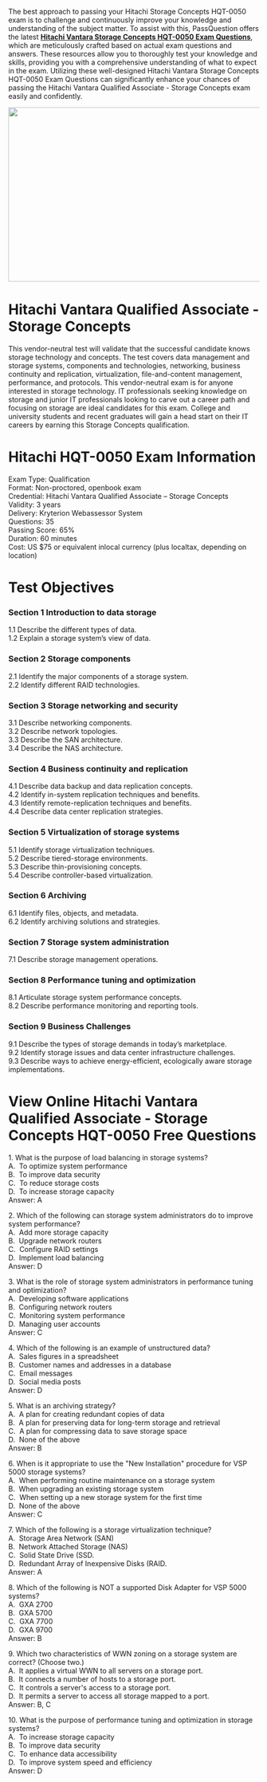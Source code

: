 <p>The best approach to passing your Hitachi Storage Concepts HQT-0050 exam is to challenge and continuously improve your knowledge and understanding of the subject matter. To assist with this, PassQuestion offers the latest <strong><a href="https://www.passquestion.com/hqt-0050.html">Hitachi Vantara Storage Concepts HQT-0050 Exam Questions</a></strong>, which are meticulously crafted based on actual exam questions and answers. These resources allow you to thoroughly test your knowledge and skills, providing you with a comprehensive understanding of what to expect in the exam. Utilizing these well-designed Hitachi Vantara Storage Concepts HQT-0050 Exam Questions can significantly enhance your chances of passing the Hitachi Vantara Qualified Associate - Storage Concepts exam easily and confidently.</p>

<p><img alt="" src="https://www.passquestion.com/uploads/pqcom/images/20240717/69b2f9d788a578f3b454514fe1d87469.png" style="height:350px; width:618px" /></p>

<h1>Hitachi Vantara Qualified Associate - Storage Concepts</h1>

<p>This vendor-neutral test will validate that the successful candidate knows storage technology and concepts. The test covers data management and storage systems, components and technologies, networking, business continuity and replication, virtualization, file-and-content management, performance, and protocols. This vendor-neutral exam is for anyone interested in storage technology. IT professionals seeking knowledge on storage and junior IT professionals looking to carve out a career path and focusing on storage are ideal candidates for this exam. College and university students and recent graduates will gain a head start on their IT careers by earning this Storage Concepts qualification.</p>

<h1>Hitachi HQT-0050 Exam Information</h1>

<p>Exam Type: Qualification<br />
Format: Non-proctored, openbook exam<br />
Credential: Hitachi Vantara Qualified Associate &ndash; Storage Concepts<br />
Validity: 3 years<br />
Delivery: Kryterion Webassessor System<br />
Questions: 35<br />
Passing Score: 65%<br />
Duration: 60 minutes<br />
Cost: US $75 or equivalent inlocal currency (plus localtax, depending on location)</p>

<h1>Test Objectives</h1>

<h3>Section 1 Introduction to data storage</h3>

<p>1.1 Describe the different types of data.<br />
1.2 Explain a storage system&rsquo;s view of data.</p>

<h3>Section 2 Storage components</h3>

<p>2.1 Identify the major components of a storage system.<br />
2.2 Identify different RAID technologies.</p>

<h3>Section 3 Storage networking and security</h3>

<p>3.1 Describe networking components.<br />
3.2 Describe network topologies.<br />
3.3 Describe the SAN architecture.<br />
3.4 Describe the NAS architecture.</p>

<h3>Section 4 Business continuity and replication</h3>

<p>4.1 Describe data backup and data replication concepts.<br />
4.2 Identify in-system replication techniques and benefits.<br />
4.3 Identify remote-replication techniques and benefits.<br />
4.4 Describe data center replication strategies.</p>

<h3>Section 5 Virtualization of storage systems</h3>

<p>5.1 Identify storage virtualization techniques.<br />
5.2 Describe tiered-storage environments.<br />
5.3 Describe thin-provisioning concepts.<br />
5.4 Describe controller-based virtualization.</p>

<h3>Section 6 Archiving</h3>

<p>6.1 Identify files, objects, and metadata.<br />
6.2 Identify archiving solutions and strategies.</p>

<h3>Section 7 Storage system administration</h3>

<p>7.1 Describe storage management operations.</p>

<h3>Section 8 Performance tuning and optimization</h3>

<p>8.1 Articulate storage system performance concepts.<br />
8.2 Describe performance monitoring and reporting tools.</p>

<h3>Section 9 Business Challenges</h3>

<p>9.1 Describe the types of storage demands in today&rsquo;s marketplace.<br />
9.2 Identify storage issues and data center infrastructure challenges.<br />
9.3 Describe ways to achieve energy-efficient, ecologically aware storage implementations.</p>

<h1>View Online Hitachi Vantara Qualified Associate - Storage Concepts HQT-0050 Free Questions</h1>

<p>1. What is the purpose of load balancing in storage systems?<br />
A. &nbsp;To optimize system performance<br />
B. &nbsp;To improve data security<br />
C. &nbsp;To reduce storage costs<br />
D. &nbsp;To increase storage capacity<br />
Answer: A</p>

<p>2. Which of the following can storage system administrators do to improve system performance?<br />
A. &nbsp;Add more storage capacity<br />
B. &nbsp;Upgrade network routers<br />
C. &nbsp;Configure RAID settings<br />
D. &nbsp;Implement load balancing<br />
Answer: D</p>

<p>3. What is the role of storage system administrators in performance tuning and optimization?<br />
A. &nbsp;Developing software applications<br />
B. &nbsp;Configuring network routers<br />
C. &nbsp;Monitoring system performance<br />
D. &nbsp;Managing user accounts<br />
Answer: C&nbsp;</p>

<p>4. Which of the following is an example of unstructured data?<br />
A. &nbsp;Sales figures in a spreadsheet<br />
B. &nbsp;Customer names and addresses in a database<br />
C. &nbsp;Email messages<br />
D. &nbsp;Social media posts<br />
Answer: D&nbsp;</p>

<p>5. What is an archiving strategy?<br />
A. &nbsp;A plan for creating redundant copies of data<br />
B. &nbsp;A plan for preserving data for long-term storage and retrieval<br />
C. &nbsp;A plan for compressing data to save storage space<br />
D. &nbsp;None of the above<br />
Answer: B&nbsp;</p>

<p>6. When is it appropriate to use the &quot;New Installation&quot; procedure for VSP 5000 storage systems?<br />
A. &nbsp;When performing routine maintenance on a storage system<br />
B. &nbsp;When upgrading an existing storage system<br />
C. &nbsp;When setting up a new storage system for the first time<br />
D. &nbsp;None of the above<br />
Answer: C&nbsp;</p>

<p>7. Which of the following is a storage virtualization technique?<br />
A. &nbsp;Storage Area Network (SAN)<br />
B. &nbsp;Network Attached Storage (NAS)<br />
C. &nbsp;Solid State Drive (SSD.&nbsp;<br />
D. &nbsp;Redundant Array of Inexpensive Disks (RAID.&nbsp;<br />
Answer: A&nbsp;</p>

<p>8. Which of the following is NOT a supported Disk Adapter for VSP 5000 systems?<br />
A. &nbsp;GXA 2700<br />
B. &nbsp;GXA 5700<br />
C. &nbsp;GXA 7700<br />
D. &nbsp;GXA 9700<br />
Answer: B</p>

<p>9. Which two characteristics of WWN zoning on a storage system are correct? (Choose two.)<br />
A. &nbsp;It applies a virtual WWN to all servers on a storage port.<br />
B. &nbsp;It connects a number of hosts to a storage port.<br />
C. &nbsp;It controls a server&#39;s access to a storage port.<br />
D. &nbsp;It permits a server to access all storage mapped to a port.<br />
Answer: B, C&nbsp;</p>

<p>10. What is the purpose of performance tuning and optimization in storage systems?<br />
A. &nbsp;To increase storage capacity<br />
B. &nbsp;To improve data security<br />
C. &nbsp;To enhance data accessibility<br />
D. &nbsp;To improve system speed and efficiency<br />
Answer: D</p>
